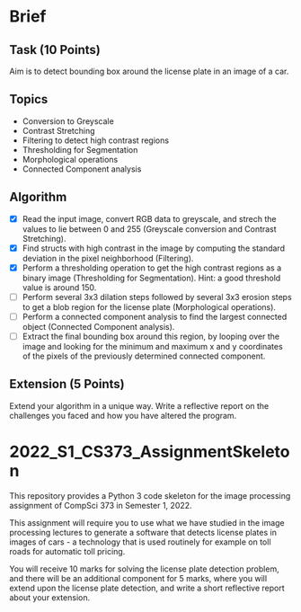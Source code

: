 # Brief

## Task (10 Points) 

Aim is to detect bounding box around the license plate in an image of a car.

## Topics

- Conversion to Greyscale
- Contrast Stretching
- Filtering to detect high contrast regions
- Thresholding for Segmentation
- Morphological operations
- Connected Component analysis

## Algorithm

- [x] Read the input image, convert RGB data to greyscale, and strech the values to lie between 0 and 255 (Greyscale conversion and Contrast Stretching).
- [x] Find structs with high contrast in the image by computing the standard deviation in the pixel neighborhood (Filtering).
- [x] Perform a thresholding operation to get the high contrast regions as a binary image (Thresholding for Segmentation). Hint: a good threshold value is around 150.
- [ ] Perform several 3x3 dilation steps followed by several 3x3 erosion steps to get a blob region for the license plate (Morphological operations).
- [ ] Perform a connected component analysis to find the largest connected object (Connected Component analysis).
- [ ] Extract the final bounding box around this region, by looping over the image and looking for the minimum and maximum x and y coordinates of the pixels of the previously determined connected component.

## Extension (5 Points)

Extend your algorithm in a unique way. Write a reflective report on the challenges you faced and how you have altered the program.

# 2022_S1_CS373_AssignmentSkeleton

This repository provides a Python 3 code skeleton for the image processing assignment of CompSci 373 in Semester 1, 2022.

This assignment will require you to use what we have studied in the image processing lectures to generate a software that detects license plates in images of cars - a technology that is used routinely for example on toll roads for automatic toll pricing.

You will receive 10 marks for solving the license plate detection problem, and there will be an additional component for 5 marks, where you will extend upon the license plate detection, and write a short reflective report about your extension.

